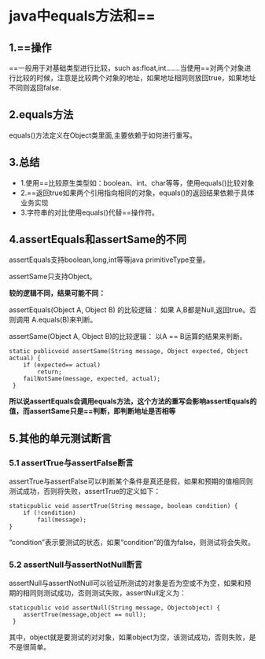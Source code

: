 # java中equals方法和==

## 1.==操作

==一般用于对基础类型进行比较，such as:float,int.......当使用==对两个对象进行比较的时候，注意是比较两个对象的地址，如果地址相同则放回true，如果地址不同则返回false.

## 2.equals方法

equals\(\)方法定义在Object类里面,主要依赖于如何进行重写。

## 3.总结

* 1.使用==比较原生类型如：boolean、int、char等等，使用equals\(\)比较对象
* 2.==返回true如果两个引用指向相同的对象，equals\(\)的返回结果依赖于具体业务实现
* 3.字符串的对比使用equals\(\)代替==操作符。

## 4.assertEquals和assertSame的不同

assertEquals支持boolean,long,int等等java primitiveType变量。

assertSame只支持Object。

**较的逻辑不同，结果可能不同：**

assertEquals\(Object A, Object B\) 的比较逻辑： 如果 A,B都是Null,返回true。否则调用 A.equals\(B\)来判断。

assertSame\(Object A, Object B\)的比较逻辑： 以A == B运算的结果来判断。

```text
static publicvoid assertSame(String message, Object expected, Object actual) {  
    if (expected== actual)   
        return;   
    failNotSame(message, expected, actual);  
 }
```

**所以说assertEquals会调用equals方法，这个方法的重写会影响assertEquals的值，而assertSame只是==判断，即判断地址是否相等**

## 5.其他的单元测试断言

### 5.1 assertTrue与assertFalse断言

assertTrue与assertFalse可以判断某个条件是真还是假，如果和预期的值相同则测试成功，否则将失败，assertTrue的定义如下：

```text
staticpublic void assertTrue(String message, boolean condition) {  
    if (!condition)   
        fail(message);   
}
```

“condition”表示要测试的状态，如果“condition”的值为false，则测试将会失败。

### 5.2 assertNull与assertNotNull断言

assertNull与assertNotNull可以验证所测试的对象是否为空或不为空，如果和预期的相同则测试成功，否则测试失败，assertNull定义为：

```text
staticpublic void assertNull(String message, Objectobject) {   
    assertTrue(message,object == null);  
 }
```

其中，object就是要测试的对对象，如果object为空，该测试成功，否则失败，是不是很简单。

